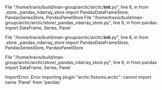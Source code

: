 
File "/home/travis/build/man-group/arctic/arctic/__init__.py", line 6, in <module>
    from .store._pandas_ndarray_store import PandasDataFrameStore, PandasSeriesStore, PandasPanelStore
  File "/home/travis/build/man-group/arctic/arctic/store/_pandas_ndarray_store.py", line 6, in <module>
    from pandas import DataFrame, Series, Panel

File "/home/travis/build/man-group/arctic/arctic/__init__.py", line 6, in <module>
    from .store._pandas_ndarray_store import PandasDataFrameStore, PandasSeriesStore, PandasPanelStore

File "/home/travis/build/man-group/arctic/arctic/store/_pandas_ndarray_store.py", line 6, in <module>
    from pandas import DataFrame, Series, Panel

ImportError: Error importing plugin "arctic.fixtures.arctic": cannot import name 'Panel' from 'pandas'
